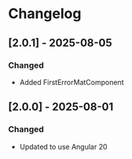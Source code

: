 # Changelog

## [2.0.1] - 2025-08-05

### Changed
- Added FirstErrorMatComponent

## [2.0.0] - 2025-08-01

### Changed
- Updated to use Angular 20

